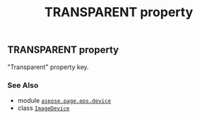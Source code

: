 ﻿---
title: TRANSPARENT property
second_title: Aspose.Page for Python via .NET API References
description: 
type: docs
weight: 570
url: /python-net/aspose.page.eps.device/imagedevice/transparent/
is_root: false
---

## TRANSPARENT property


"Transparent" property key.

### See Also
* module [`aspose.page.eps.device`](../../)
* class [`ImageDevice`](/page/python-net/aspose.page.eps.device/imagedevice)

